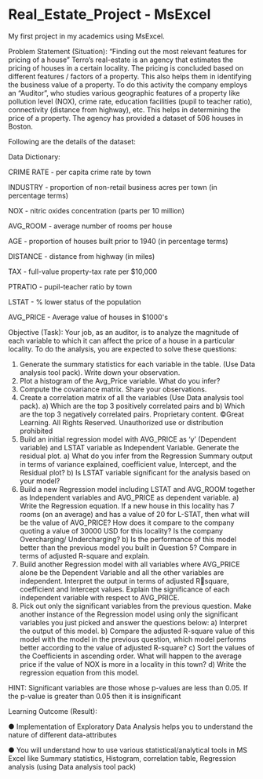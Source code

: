 # Real_Estate_Project - MsExcel
My first project in my academics using MsExcel.

Problem Statement (Situation): 
“Finding out the most relevant features for pricing of a house”
Terro’s real-estate is an agency that estimates the pricing of houses in a certain locality. The pricing is 
concluded based on different features / factors of a property. This also helps them in identifying the 
business value of a property. To do this activity the company employs an “Auditor”, who studies 
various geographic features of a property like pollution level (NOX), crime rate, education facilities 
(pupil to teacher ratio), connectivity (distance from highway), etc. This helps in determining the price 
of a property.
The agency has provided a dataset of 506 houses in Boston. 

Following are the details of the dataset:

Data Dictionary:

CRIME RATE - per capita crime rate by town

INDUSTRY - proportion of non-retail business acres per town (in percentage terms)

NOX - nitric oxides concentration (parts per 10 million)

AVG_ROOM - average number of rooms per house

AGE - proportion of houses built prior to 1940 (in percentage terms)

DISTANCE - distance from highway (in miles)

TAX - full-value property-tax rate per $10,000

PTRATIO - pupil-teacher ratio by town

LSTAT - % lower status of the population

AVG_PRICE - Average value of houses in $1000's

Objective (Task):
Your job, as an auditor, is to analyze the magnitude of each variable to which it can affect the price of 
a house in a particular locality.
To do the analysis, you are expected to solve these questions:
1) Generate the summary statistics for each variable in the table. (Use Data analysis tool pack). Write 
down your observation.
2) Plot a histogram of the Avg_Price variable. What do you infer?
3) Compute the covariance matrix. Share your observations.
4) Create a correlation matrix of all the variables (Use Data analysis tool pack).
a) Which are the top 3 positively correlated pairs and 
b) Which are the top 3 negatively correlated pairs.
Proprietary content. ©Great Learning. All Rights Reserved. Unauthorized use or distribution prohibited
5) Build an initial regression model with AVG_PRICE as ‘y’ (Dependent variable) and LSTAT variable as 
Independent Variable. Generate the residual plot.
a) What do you infer from the Regression Summary output in terms of variance explained, 
coefficient value, Intercept, and the Residual plot?
b) Is LSTAT variable significant for the analysis based on your model?
6) Build a new Regression model including LSTAT and AVG_ROOM together as Independent variables 
and AVG_PRICE as dependent variable.
a) Write the Regression equation. If a new house in this locality has 7 rooms (on an average) and 
has a value of 20 for L-STAT, then what will be the value of AVG_PRICE? How does it compare 
to the company quoting a value of 30000 USD for this locality? Is the company Overcharging/ 
Undercharging?
b) Is the performance of this model better than the previous model you built in Question 5? 
Compare in terms of adjusted R-square and explain.
7) Build another Regression model with all variables where AVG_PRICE alone be the Dependent 
Variable and all the other variables are independent. Interpret the output in terms of adjusted Rsquare, coefficient and Intercept values. Explain the significance of each independent variable with 
respect to AVG_PRICE.
8) Pick out only the significant variables from the previous question. Make another instance of the 
Regression model using only the significant variables you just picked and answer the questions 
below:
a) Interpret the output of this model.
b) Compare the adjusted R-square value of this model with the model in the previous question, 
which model performs better according to the value of adjusted R-square?
c) Sort the values of the Coefficients in ascending order. What will happen to the average price if 
the value of NOX is more in a locality in this town?
d) Write the regression equation from this model.

HINT: Significant variables are those whose p-values are less than 0.05. If the p-value is greater than 
0.05 then it is insignificant

Learning Outcome (Result):

● Implementation of Exploratory Data Analysis helps you to understand the nature of different 
data-attributes

● You will understand how to use various statistical/analytical tools in MS Excel like Summary 
statistics, Histogram, correlation table, Regression analysis (using Data analysis tool pack)
